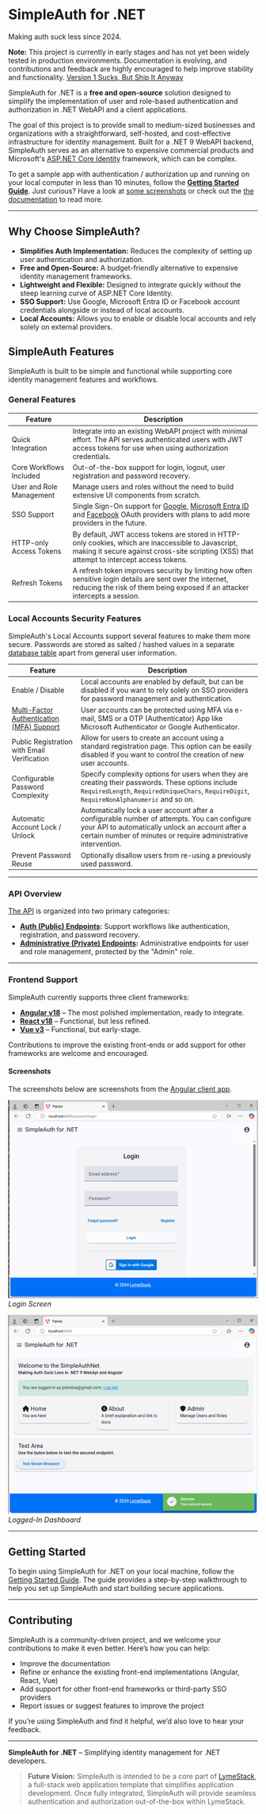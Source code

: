 # SimpleAuth for .NET

Making auth suck less since 2024.

**Note:** This project is currently in early stages and has not yet been widely tested in production environments. Documentation is evolving, and contributions and feedback are highly encouraged to help improve stability and functionality. [Version 1 Sucks, But Ship It Anyway](https://blog.codinghorror.com/version-1-sucks-but-ship-it-anyway/)

SimpleAuth for .NET is a **free and open-source** solution designed to simplify the implementation of user and role-based authentication and authorization in .NET WebAPI and a client applications.

The goal of this project is to provide small to medium-sized businesses and organizations with a straightforward, self-hosted, and cost-effective infrastructure for identity management. Built for a .NET 9 WebAPI backend, SimpleAuth serves as an alternative to expensive commercial products and Microsoft's [ASP.NET Core Identity](https://learn.microsoft.com/en-us/aspnet/core/security/authentication/identity) framework, which can be complex.

To get a sample app with authentication / authorization up and running on your local computer in less than 10 minutes, follow the **[Getting Started Guide](./documentation/getting-started.md)**. Just curious? Have a look at [some screenshots](./documentation/angular-app.md) or check out the [the documentation](./documentation/README.md) to read more.

---

## Why Choose SimpleAuth?

- **Simplifies Auth Implementation:** Reduces the complexity of setting up user authentication and authorization.
- **Free and Open-Source:** A budget-friendly alternative to expensive identity management frameworks.
- **Lightweight and Flexible:** Designed to integrate quickly without the steep learning curve of ASP.NET Core Identity.
- **SSO Support:** Use Google, Microsoft Entra ID or Facebook account credentials alongside or instead of local accounts.
- **Local Accounts:** Allows you to enable or disable local accounts and rely solely on external providers.

## SimpleAuth Features

SimpleAuth is built to be simple and functional while supporting core identity management features and workflows.

### General Features

| Feature | Description |
| --- | --- |
| Quick Integration | Integrate into an existing WebAPI project with minimal effort. The API serves authenticated users with JWT access tokens for use when using authorization credentials. |
| Core Workflows Included | Out-of-the-box support for login, logout, user registration and password recovery. |
| User and Role Management | Manage users and roles without the need to build extensive UI components from scratch. |
| SSO Support | Single Sign-On support for [Google](./documentation/google-sso.md), [Microsoft Entra ID](./documentation/microsoft-sso.md) and [Facebook](./documentation/facebook-sso.md) OAuth providers with plans to add more providers in the future. |
| HTTP-only Access Tokens | By default, JWT access tokens are stored in HTTP-only cookies, which are inaccessible to Javascript, making it secure against cross-site scripting (XSS) that attempt to intercept access tokens. |
| Refresh Tokens | A refresh token improves security by limiting how often sensitive login details are sent over the internet, reducing the risk of them being exposed if an attacker intercepts a session.  |

### Local Accounts Security Features

SimpleAuth's Local Accounts support several features to make them more secure. Passwords are stored as salted / hashed values in a separate [database table](./documentation/the-database.md) apart from general user information.

| Feature | Description |
| --- | --- |
| Enable / Disable | Local accounts are enabled by default, but can be disabled if you want to rely solely on SSO providers for password management and authentication. |
| [Multi-Factor Authentication (MFA) Support](./documentation/mfa-support.md) | User accounts can be protected using MFA via e-mail, SMS or a OTP (Authenticator) App like Microsoft Authenticator or Google Authenticator. |
| Public Registration with Email Verification | Allow for users to create an account using a standard registration page. This option can be easily disabled if you want to control the creation of new user accounts.  |
| Configurable Password Complexity | Specify complexity options for users when they are creating their passwords. These options include `RequiredLength`, `RequiredUniqueChars`, `RequireDigit`, `RequireNonAlphanumeric` and so on. |
| Automatic Account Lock / Unlock | Automatically lock a user account after a configurable number of attempts. You can configure your API to automatically unlock an account after a certain number of minutes or require administrative intervention. |
| Prevent Password Reuse | Optionally disallow users from re-using a previously used password. |

---

### API Overview

[The API](./documentation/api.md) is organized into two primary categories:

- **[Auth (Public) Endpoints](./documentation/api.md#auth-endpoints):** Support workflows like authentication, registration, and password recovery.
- **[Administrative (Private) Endpoints](./documentation/api.md#administrative-endpoints):** Administrative endpoints for user and role management, protected by the "Admin" role.

---

### Frontend Support

SimpleAuth currently supports three client frameworks:

- [**Angular v18**](./documentation/angular-app.md) – The most polished implementation, ready to integrate.
- [**React v18**](./documentation/react-app.md) – Functional, but less refined.
- [**Vue v3**](./documentation/vue-app.md) – Functional, but early-stage.

Contributions to improve the existing front-ends or add support for other frameworks are welcome and encouraged.

#### Screenshots

The screenshots below are screenshots from the [Angular client app](./documentation/angular-app.md).

![Screenshot 1](./documentation/images/login.png)  
*Login Screen*

![Screenshot 2](./documentation/images/logged-in.png)  
*Logged-In Dashboard*

---

## Getting Started

To begin using SimpleAuth for .NET on your local machine, follow the [Getting Started Guide](./documentation/getting-started.md). The guide provides a step-by-step walkthrough to help you set up SimpleAuth and start building secure applications.

---

## Contributing

SimpleAuth is a community-driven project, and we welcome your contributions to make it even better. Here’s how you can help:

- Improve the documentation
- Refine or enhance the existing front-end implementations (Angular, React, Vue)
- Add support for other front-end frameworks or third-party SSO providers
- Report issues or suggest features to improve the project

If you’re using SimpleAuth and find it helpful, we’d also love to hear your feedback.

---

**SimpleAuth for .NET** – Simplifying identity management for .NET developers.

> **Future Vision:** SimpleAuth is intended to be a core part of [LymeStack](https://www.lymestack.com), a full-stack web application template that simplifies application development. Once fully integrated, SimpleAuth will provide seamless authentication and authorization out-of-the-box within LymeStack.

